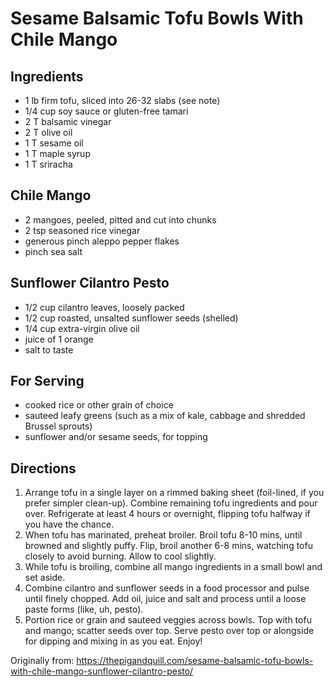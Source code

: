 Sesame Balsamic Tofu Bowls With Chile Mango
=========

Ingredients
-----------
 * 1 lb firm tofu, sliced into 26-32 slabs (see note)
 * 1/4 cup soy sauce or gluten-free tamari
 * 2 T balsamic vinegar
 * 2 T olive oil
 * 1 T sesame oil
 * 1 T maple syrup
 * 1 T sriracha

Chile Mango
-----------
 * 2 mangoes, peeled, pitted and cut into chunks
 * 2 tsp seasoned rice vinegar
 * generous pinch aleppo pepper flakes
 * pinch sea salt

Sunflower Cilantro Pesto
-----------
 * 1/2 cup cilantro leaves, loosely packed
 * 1/2 cup roasted, unsalted sunflower seeds (shelled)
 * 1/4 cup extra-virgin olive oil
 * juice of 1 orange
 * salt to taste

For Serving
-----------
 * cooked rice or other grain of choice
 * sauteed leafy greens (such as a mix of kale, cabbage and shredded Brussel sprouts)
 * sunflower and/or sesame seeds, for topping

Directions
---------
 1. Arrange tofu in a single layer on a rimmed baking sheet (foil-lined, if you prefer simpler clean-up). Combine remaining tofu ingredients and pour over. Refrigerate at least 4 hours or overnight, flipping tofu halfway if you have the chance.
 2. When tofu has marinated, preheat broiler. Broil tofu 8-10 mins, until browned and slightly puffy. Flip, broil another 6-8 mins, watching tofu closely to avoid burning. Allow to cool slightly.
 3. While tofu is broiling, combine all mango ingredients in a small bowl and set aside.
 4. Combine cilantro and sunflower seeds in a food processor and pulse until finely chopped. Add oil, juice and salt and process until a loose paste forms (like, uh, pesto).
 5. Portion rice or grain and sauteed veggies across bowls. Top with tofu and mango; scatter seeds over top. Serve pesto over top or alongside for dipping and mixing in as you eat. Enjoy!

Originally from:
  https://thepigandquill.com/sesame-balsamic-tofu-bowls-with-chile-mango-sunflower-cilantro-pesto/
